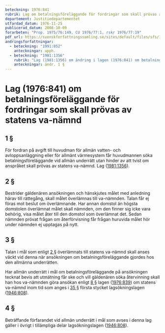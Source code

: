 ```yaml
---
beteckning: 1976:841
rubrik: Lag om betalningsföreläggande för fordringar som skall prövas av statens va-nämnd
departement: Justitiedepartementet
utfardad_datum: 1976-11-25
publicerad_datum: 2008-10-09
forarbeten: "Prop. 1975/76:149, CU 1976/77:1, rskr 1976/77:19"
pdf_url: https://svenskforfattningssamling.se/sites/default/files/sfs/1976-11/SFS1976-841.pdf
andringsforfattningar:
  - beteckning: "1991:852"
    anteckningar: upph.
  - beteckning: "1981:1356"
    rubrik: "Lag (1981:1356) om ändring i lagen (1976:841) om betalnings- föreläggande för fordringar som skall prövas av statens va-nämnd"
    anteckningar: ändr. 1 §
---
```


# Lag (1976:841) om betalningsföreläggande för fordringar som skall prövas av statens va-nämnd

## 1 §

För fordran på avgift till huvudman för allmän vatten- och avloppsanläggning eller för allmänt värmesystem får huvudmannen söka betalningsföreläggande vid allmän underrätt utan hinder av att tvist om anspråket skall prövas av statens va-nämnd. Lag ([1981:1356](https://selex.se/eli/sfs/1981/1356)).

## 2 §

Bestrider gäldenären ansökningen och hänskjutes målet med anledning härav till rättegång, skall målet överlämnas till va-nämnden. Talan får ej föras mot beslut om överlämnande. Har annan domstol än högsta domstolen överlämnat målet skall nämnden, om den finner sig icke vara behörig, visa målet åter till den domstol som överlämnat det. Sedan nämnden prövat frågan om återförvisning får frågan huruvida målet hör under nämnden ej upptagas på nytt.

## 3 §

Talan i mål som enligt [2 §](#2) överlämnats till statens va-nämnd skall anses väckt vid denna när ansökningen om betalningsföreläggande gjordes hos den allmänna underrätten.

Har allmän underrätt i mål om betalningsföreläggande på ansökningen tecknat bevis att utmätning får ske och vill gäldenären söka återvinning skall han hos va-nämnden göra ansökan enligt [8 §](#8) lagen ([1976:839](https://selex.se/eli/sfs/1976/839)) om statens va-nämnd inom tid som anges i [35 §](#35) första stycket lagsökningslagen ([1946:808](https://selex.se/eli/sfs/1946/808)).

## 4 §

Beträffande förfarandet vid allmän underrätt i mål som avses i denna lag gäller i övrigt i tillämpliga delar lagsökningslagen ([1946:808](https://selex.se/eli/sfs/1946/808)).